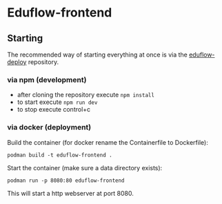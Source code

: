 # Eduflow-frontend
## Starting
The recommended way of starting everything at once is via the [eduflow-deploy](https://github.com/DHBW-MEOW/eduflow-deploy) repository.

### via npm (development)
- after cloning the repository execute ```npm install```
- to start execute ```npm run dev```
- to stop execute control+c

### via docker (deployment)
Build the container (for docker rename the Containerfile to Dockerfile):

`podman build -t eduflow-frontend .`

Start the container (make sure a data directory exists):

`podman run -p 8080:80 eduflow-frontend`

This will start a http webserver at port 8080.
